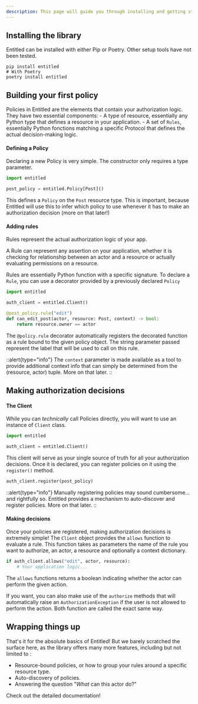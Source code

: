 ```yaml
---
description: This page will guide you through installing and getting started with Entitled.
---
```



## Installing the library

Entitled can be installed with either Pip or Poetry. Other setup tools have not been tested.

```shell
pip install entitled
# With Poetry
poetry install entitled
```

## Building your first policy

Policies in Entitled are the elements that contain your authorization logic. They have two essential components:
    - A type of resource, essentially any Python type that defines a resource in your application.
    - A set of `Rules`, essentially Python fonctions matching a specific Protocol that defines the actual decision-making logic.


#### Defining a Policy

Declaring a new Policy is very simple. The constructor only requires a type parameter.

```py
import entitled

post_policy = entitled.Policy[Post]()
```

This defines a `Policy` on the `Post` resource type. This is important, because Entitled will use this
to infer which policy to use whenever it has to make an authorization decision (more on that later!)

#### Adding rules 

Rules represent the actual authorization logic of your app.

A Rule can represent any assertion on your application, whether it is checking for relationship between an actor and a resource or actually evaluating permissions on a resource.

Rules are essentially Python function with a specific signature. To declare a `Rule`, you can use a decorator provided by a previously declared `Policy`

```py
import entitled

auth_client = entitled.Client()

@post_policy.rule("edit")
def can_edit_post(actor, resource: Post, context) -> bool:
    return resource.owner == actor
```

The `@policy.rule` decorator automatically registers the decorated function as a rule bound to the given policy object. The string parameter passed represent the label that will be used to call on this rule.

::alert{type="info"}
The `context` parameter is made available as a tool to provide additional context info that can simply be determined from the (resource, actor) tuple. More on that later.
::

## Making authorization decisions


#### The Client

While you can *technically* call Policies directly, you will want to use an instance of `Client` class.
```py
import entitled

auth_client = entitled.Client()
```
This client will serve as your single source of truth for all your authorization decisions. Once it is declared, you can register policies on it using the `register()` method.

```python
auth_client.register(post_policy)
```

::alert{type="info"}
Manually registering policies may sound cumbersome... and rightfully so. Entitled provides a mechanism to auto-discover and register policies. More on that later.
::

#### Making decisions 

Once your policies are registered, making authorization decisions is extremely simple! The `Client` object provides the `allows` function to evaluate a rule. This function takes as parameters the name of the rule you want to authorize, an actor, a resource and optionally a context dictionary.

```py
if auth_client.allows("edit", actor, resource):
    # Your application logic...

```

The `allows` functions returns a boolean indicating whether the actor can perform the given action. 

If you want, you can also make use of the `authorize` methods that will automatically raise an `AuthorizationException` if the user is not allowed to perform the action. Both function are called the exact same way.

## Wrapping things up

That's it for the absolute basics of Entitled! But we barely scratched the surface here, as the library offers many more features, including but not limited to :
- Resource-bound policies, or how to group your rules around a specific resource type.
- Auto-discovery of policies.
- Answering the question "*What* can this actor do?"

Check out the detailed documentation!
